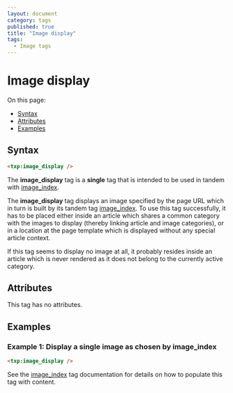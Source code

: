 ```yaml
---
layout: document
category: tags
published: true
title: "Image display"
tags:
  - Image tags
---
```


# Image display

On this page:

* [Syntax](#user-content-syntax)
* [Attributes](#user-content-attributes)
* [Examples](#user-content-examples)

## Syntax

```html
<txp:image_display />
```

The **image_display** tag is a __single__ tag that is intended to be used in tandem with [image_index](image-index).

The **image_display** tag displays an image specified by the page URL which in turn is built by its tandem tag [image_index](image-index). To use this tag successfully, it has to be placed either inside an article which shares a common category with the images to display (thereby linking article and image categories), or in a location at the page template which is displayed without any special article context.

If this tag seems to display no image at all, it probably resides inside an article which is never rendered as it does not belong to the currently active category.

## Attributes

This tag has no attributes.

## Examples

### Example 1: Display a single image as chosen by image_index

```html
<txp:image_display />
```

See the [image_index](image-index) tag documentation for details on how to populate this tag with content.
